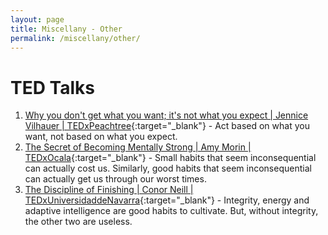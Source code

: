 ```yaml
---
layout: page
title: Miscellany - Other
permalink: /miscellany/other/
---
```


TED Talks
===


1. [Why you don't get what you want; it's not what you expect \| Jennice Vilhauer \| TEDxPeachtree](https://www.youtube.com/watch?v=FwLeiY5f7sI){:target="_blank"} - Act based on what you want, not based on what you expect.
2.	[The Secret of Becoming Mentally Strong \| Amy Morin \| TEDxOcala](https://www.youtube.com/watch?v=TFbv757kup4){:target="_blank"} - Small habits that seem inconsequential can actually cost us. Similarly, good habits that seem inconsequential can actually get us through our worst times.
3. [The Discipline of Finishing \| Conor Neill \| TEDxUniversidaddeNavarra](https://www.youtube.com/watch?v=zXCiv4sc5eY){:target="_blank"} - Integrity, energy and adaptive intelligence are good habits to cultivate. But, without integrity, the other two are useless.